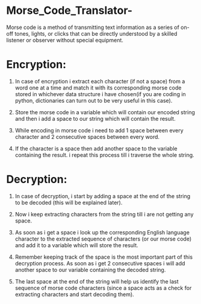 

# Morse_Code_Translator-
Morse code is a method of transmitting text information as a series of on-off tones, lights, or clicks that can be directly understood by a skilled listener or observer without special equipment.
# Encryption:
 
1) In case of encryption i extract each character (if not a space) from a word one at a time and match it with its corresponding morse code stored in whichever data structure i have chosen(if you are coding in python, dictionaries can turn out to be very useful in this case).</br>

2) Store the morse code in a variable which will contain our encoded string and then i add a space to our string which will contain the result.</br>

3) While encoding in morse code i need to add 1 space between every character and 2 consecutive spaces between every word.</br>

4) If the character is a space then add another space to the variable containing the result. i repeat this process till i traverse the whole string.</br>



# Decryption:
 
1) In case of decryption, i start by adding a space at the end of the string to be decoded (this will be explained later).</br>

2) Now i keep extracting characters from the string till i are not getting any space.</br>

3) As soon as i get a space i look up the corresponding English language character to the extracted sequence of characters (or our morse code) and add it to a variable which will store the result.</br>

4) Remember keeping track of the space is the most important part of this decryption process. As soon as i get 2 consecutive spaces i will add another space to our variable containing the decoded string.</br>

5) The last space at the end of the string will help us identify the last sequence of morse code characters (since a space acts as a check for extracting characters and start decoding them).</br>



